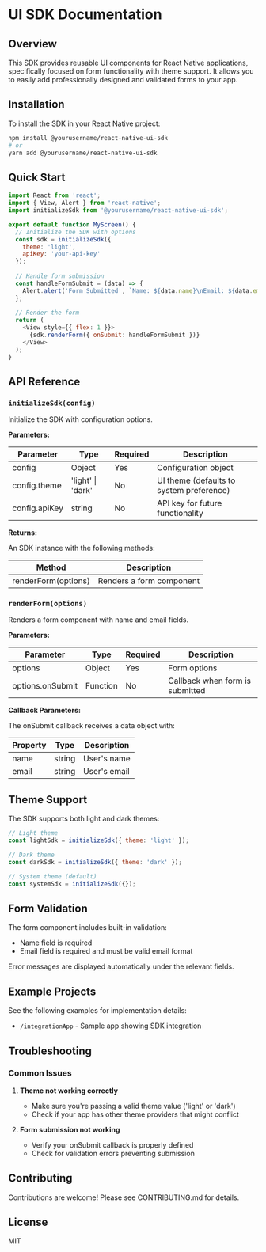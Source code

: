 # UI SDK Documentation

## Overview

This SDK provides reusable UI components for React Native applications, specifically focused on form functionality with theme support. It allows you to easily add professionally designed and validated forms to your app.

## Installation

To install the SDK in your React Native project:

```bash
npm install @yourusername/react-native-ui-sdk
# or
yarn add @yourusername/react-native-ui-sdk
```

## Quick Start

```javascript
import React from 'react';
import { View, Alert } from 'react-native';
import initializeSdk from '@yourusername/react-native-ui-sdk';

export default function MyScreen() {
  // Initialize the SDK with options
  const sdk = initializeSdk({ 
    theme: 'light', 
    apiKey: 'your-api-key' 
  });
  
  // Handle form submission
  const handleFormSubmit = (data) => {
    Alert.alert('Form Submitted', `Name: ${data.name}\nEmail: ${data.email}`);
  };
  
  // Render the form
  return (
    <View style={{ flex: 1 }}>
      {sdk.renderForm({ onSubmit: handleFormSubmit })}
    </View>
  );
}
```

## API Reference

### `initializeSdk(config)`

Initialize the SDK with configuration options.

**Parameters:**

| Parameter | Type | Required | Description |
|-----------|------|----------|-------------|
| config | Object | Yes | Configuration object |
| config.theme | 'light' \| 'dark' | No | UI theme (defaults to system preference) |
| config.apiKey | string | No | API key for future functionality |

**Returns:**

An SDK instance with the following methods:

| Method | Description |
|--------|-------------|
| renderForm(options) | Renders a form component |

### `renderForm(options)`

Renders a form component with name and email fields.

**Parameters:**

| Parameter | Type | Required | Description |
|-----------|------|----------|-------------|
| options | Object | Yes | Form options |
| options.onSubmit | Function | No | Callback when form is submitted |

**Callback Parameters:**

The onSubmit callback receives a data object with:

| Property | Type | Description |
|----------|------|-------------|
| name | string | User's name |
| email | string | User's email |

## Theme Support

The SDK supports both light and dark themes:

```javascript
// Light theme
const lightSdk = initializeSdk({ theme: 'light' });

// Dark theme
const darkSdk = initializeSdk({ theme: 'dark' });

// System theme (default)
const systemSdk = initializeSdk({});
```

## Form Validation

The form component includes built-in validation:

- Name field is required
- Email field is required and must be valid email format

Error messages are displayed automatically under the relevant fields.

## Example Projects

See the following examples for implementation details:

- `/integrationApp` - Sample app showing SDK integration

## Troubleshooting

### Common Issues

1. **Theme not working correctly**
   - Make sure you're passing a valid theme value ('light' or 'dark')
   - Check if your app has other theme providers that might conflict

2. **Form submission not working**
   - Verify your onSubmit callback is properly defined
   - Check for validation errors preventing submission

## Contributing

Contributions are welcome! Please see CONTRIBUTING.md for details.

## License

MIT 